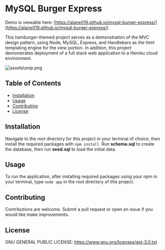 # MySQL Burger Express
  Demo is viewable here: [https://alane019.github.io/mysql-burger-express/](https://alane019.github.io/mysql-burger-express/)
 
  This hamburger-themed project serves as a demonstration of the MVC design pattern, using Node, MySQL, Express, and Handlebars as the html templating engine for the view portion. In addition, this project demonstrates deployment of a full stack web application to a Heroku cloud environment.

  ![assets\snip.png](https://raw.githubusercontent.com/alane019/mysql-burger-express/main/assets\snip.png)

 ## Table of Contents
  * [Installation](#Installation)
  * [Usage](#Usage)
  * [Contributing](#Contributing)
  * [License](#License)

 ## Installation
  Navigate to the root directory for this project in your terminal of choice, then install the required packages with `npm install`. Run **schema.sql** to create the database, then run **seed.sql** to load the initial data.

 ## Usage
  To run the application, after installing required packages using your npm in your terminal, type `node app` in the root directory of this project.

 ## Contributing
  Contributions are welcome. Submit a pull request or open an issue if you would like make improvements.

 ## License
  GNU GENERAL PUBLIC LICENSE:  <https://www.gnu.org/licenses/gpl-3.0.txt>